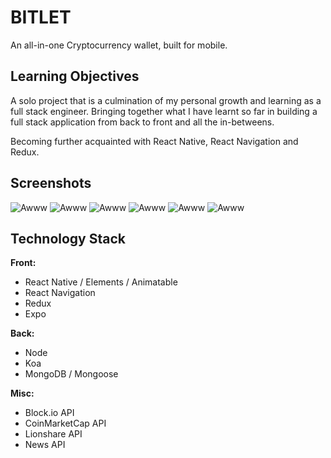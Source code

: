 # BITLET

An all-in-one Cryptocurrency wallet, built for mobile.

## Learning Objectives

A solo project that is a culmination of my personal growth and learning as a full stack engineer. Bringing together what I have learnt so far in building a full stack application from back to front and all the in-betweens.

Becoming further acquainted with React Native, React Navigation and Redux.

## Screenshots

![Awww](https://i.imgur.com/IrwKLiV.jpg "Yeah")
![Awww](https://i.imgur.com/1sdFrER.png "Yeah")
![Awww](https://i.imgur.com/a9wul0S.png "Yeah")
![Awww](https://i.imgur.com/LfVwka0.png "Yeah")
![Awww](https://i.imgur.com/EPp3E0u.png "Yeah")
![Awww](https://i.imgur.com/DmBdDL9.jpg "Yeah")

## Technology Stack

**Front:**

* React Native / Elements / Animatable
* React Navigation
* Redux
* Expo

**Back:**

* Node
* Koa
* MongoDB / Mongoose

**Misc:**

* Block.io API
* CoinMarketCap API
* Lionshare API
* News API
